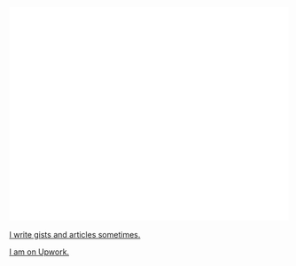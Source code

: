 ![Metrics](/github-metrics.svg)

[I write gists and articles sometimes.](https://gist.github.com/salman-farooq-sh)

[I am on Upwork.](https://www.upwork.com/freelancers/~0132d16964dffcfb35)

